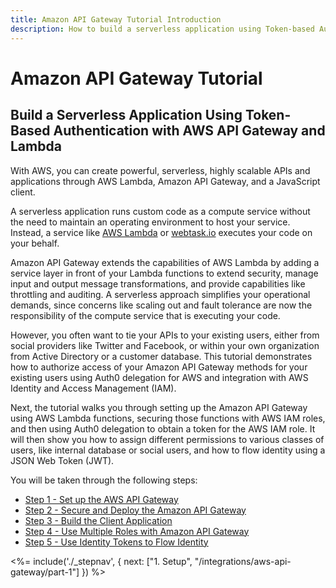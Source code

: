 ```yaml
---
title: Amazon API Gateway Tutorial Introduction
description: How to build a serverless application using Token-based Authentication with AWS API Gateway and Lambda.
---
```


# Amazon API Gateway Tutorial

## Build a Serverless Application Using Token-Based Authentication with AWS API Gateway and Lambda

With AWS, you can create powerful, serverless, highly scalable APIs and applications through AWS Lambda, Amazon API Gateway, and a JavaScript client.

A serverless application runs custom code as a compute service without the need to maintain an operating environment to host your service. Instead, a service like [AWS Lambda](https://aws.amazon.com/lambda/) or [webtask.io](https://webtask.io) executes your code on your behalf.

Amazon API Gateway extends the capabilities of AWS Lambda by adding a service layer in front of your Lambda functions to extend security, manage input and output message transformations, and provide capabilities like throttling and auditing. A serverless approach simplifies your operational demands, since concerns like scaling out and fault tolerance are now the responsibility of the compute service that is executing your code.

However, you often want to tie your APIs to your existing users, either from social providers like Twitter and Facebook, or within your own organization from Active Directory or a customer database. This tutorial demonstrates how to authorize access of your Amazon API Gateway methods for your existing users using Auth0 delegation for AWS and integration with AWS Identity and Access Management (IAM).

Next, the tutorial walks you through setting up the Amazon API Gateway using AWS Lambda functions, securing those functions with AWS IAM roles, and then using Auth0 delegation to obtain a token for the AWS IAM role. It will then show you how to assign different permissions to various classes of users, like internal database or social users, and how to flow identity using a JSON Web Token (JWT).

You will be taken through the following steps:

* [Step 1 - Set up the AWS API Gateway](/integrations/aws-api-gateway/part-1)
* [Step 2 - Secure and Deploy the Amazon API Gateway](/integrations/aws-api-gateway/part-2)
* [Step 3 - Build the Client Application](/integrations/aws-api-gateway/part-3)
* [Step 4 - Use Multiple Roles with Amazon API Gateway](/integrations/aws-api-gateway/part-4)
* [Step 5 - Use Identity Tokens to Flow Identity](/integrations/aws-api-gateway/part-5)

<%= include('./_stepnav', {
 next: ["1. Setup", "/integrations/aws-api-gateway/part-1"]
}) %>
